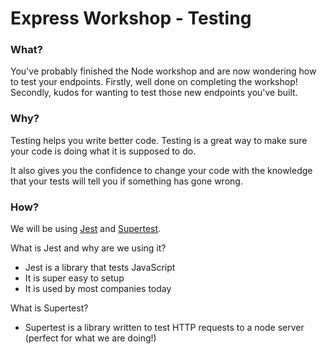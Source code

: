 # Express Workshop - Testing

### What?
You've probably finished the Node workshop and are now wondering how to test your endpoints. Firstly, well done on completing the workshop! Secondly, kudos for wanting to test those new endpoints you've built.

### Why?
Testing helps you write better code. Testing is a great way to make sure your code is doing what it is supposed to do.

It also gives you the confidence to change your code with the knowledge that your tests will tell you if something has gone wrong.

### How?
We will be using [Jest](https://jestjs.io/docs/en/getting-started.html) and [Supertest](https://www.npmjs.com/package/supertest).

What is Jest and why are we using it? 
- Jest is a library that tests JavaScript
- It is super easy to setup
- It is used by most companies today

What is Supertest?
- Supertest is a library written to test HTTP requests to a node server (perfect for what we are doing!)